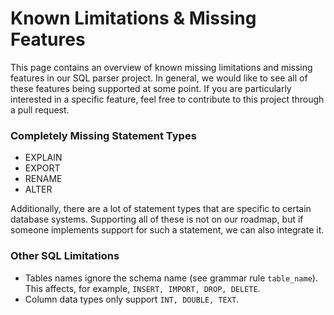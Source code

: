 Known Limitations & Missing Features
====================================

This page contains an overview of known missing limitations and missing features in our SQL parser project. In general,
we would like to see all of these features being supported at some point. If you are particularly interested in a
specific feature, feel free to contribute to this project through a pull request.

### Completely Missing Statement Types

* EXPLAIN
* EXPORT
* RENAME
* ALTER

Additionally, there are a lot of statement types that are specific to certain database systems. Supporting all of these
is not on our roadmap, but if someone implements support for such a statement, we can also integrate it.

### Other SQL Limitations

* Tables names ignore the schema name (see grammar rule `table_name`). This affects, for
  example, `INSERT, IMPORT, DROP, DELETE`.
* Column data types only support `INT, DOUBLE, TEXT`.
